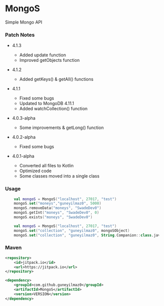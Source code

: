 # MongoS
Simple Mongo API


### Patch Notes

- 4.1.3
  - Added update function
  - Improved getObjects function

- 4.1.2
  - Added getKeys() & getAll() functions

- 4.1.1
  - Fixed some bugs
  - Updated to MongoDB 4.11.1
  - Added watchCollection() function

- 4.0.3-alpha
  - Some improvements & getLong() function

- 4.0.2-alpha
  - Fixed some bugs

- 4.0.1-alpha
  - Converted all files to Kotlin
  - Optimized code
  - Some classes moved into a single class

 
### Usage

```kt
    val mongoS = MongoS("localhost", 27017, "test")
    mongoS.set("moneys","guneyilmaz0", 5000)
    mongoS.removeData("moneys", "SwadeDev0")
    mongoS.getInt("moneys", "SwadeDev0", 0)
    mongoS.exists("moneys", "SwadeDev0")
```
```kt
    val mongoS = MongoS("localhost", 27017, "test")
    mongoS.set("collection", "guneyilmaz0", mongoSObject)
    mongoS.set("collection", "guneyilmaz0", String.Companion::class.java)
```

### Maven
```XML
<repository>
    <id>jitpack.io</id>
    <url>https://jitpack.io</url>
</repository>
```
```XML
<dependency>
    <groupId>com.github.guneyilmaz0</groupId>
    <artifactId>MongoS</artifactId>
    <version>VERSION</version>
</dependency>
```
